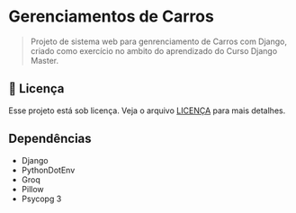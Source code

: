 # Gerenciamentos de Carros


> Projeto de sistema web para genrenciamento de Carros com Django, criado como exercício no ambito do aprendizado do Curso Django Master.

## 📝 Licença

Esse projeto está sob licença. Veja o arquivo [LICENÇA](LICENSE) para mais detalhes.

## Dependências

- Django
- PythonDotEnv
- Groq
- Pillow
- Psycopg 3